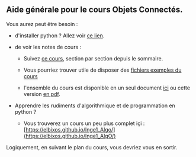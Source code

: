 
## Aide générale pour le cours Objets Connectés.

Vous aurez peut être besoin :


- d'installer python ? Allez voir [ce lien](installPython.md).

- de voir les notes de cours :
    - Suivez [ce cours](Cours/99_sommaire.md), section par section depuis le sommaire.

    - Vous pourriez trouver utile de disposer des [fichiers exemples du cours](Sources/index.md)

    - l'ensemble du cours est disponible en un seul document [ici](Cours/cours.md) ou cette version [en pdf](Cours/cours.pdf).


- Apprendre les rudiments d'algorithmique et de programmation en python ?
    - Vous trouverez un cours un peu plus complet içi :
    [https://elbixos.github.io/Inge1_Algo/](https://elbixos.github.io/Inge1_AlgO/)


Logiquement, en suivant le plan du cours, vous devriez vous en sortir.
